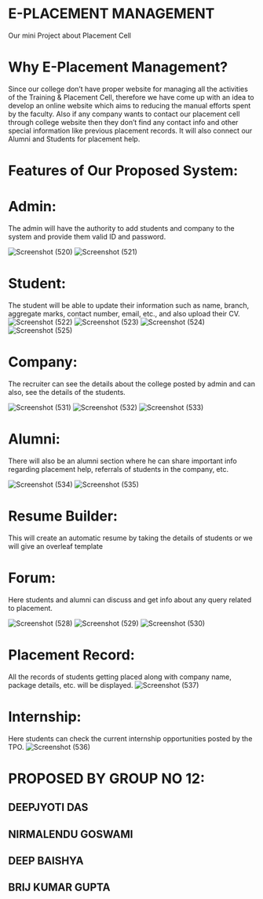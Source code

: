 # E-PLACEMENT MANAGEMENT
Our mini Project about Placement Cell

# Why E-Placement Management?
Since our college don’t have proper website for managing all the activities of the Training & Placement Cell, 
therefore we have come up with an idea to develop an online website which aims to reducing the manual efforts 
spent by the faculty. Also if any company wants to contact our placement cell through college website then they 
don’t find any contact info and other special information like previous placement records. It will also connect our 
Alumni and Students for placement help.


# Features of Our Proposed System:

# Admin: 
The admin will have the authority to add students and company to the system and
provide them valid ID and password.

![Screenshot (520)](https://github.com/MiniProjectTeam12/EPlacement/assets/95518873/a3bbd523-ab34-454a-80e5-39dd3573c946)
![Screenshot (521)](https://github.com/MiniProjectTeam12/EPlacement/assets/95518873/f26a1f73-bf5e-40fc-80cc-1aede7c4ffc0)


# Student:
The student will be able to update their information such as name, branch,
aggregate marks, contact number, email, etc., and also upload their CV.
![Screenshot (522)](https://github.com/MiniProjectTeam12/EPlacement/assets/95518873/6b5fc155-07fc-4bbe-9592-c9897faef54f)
![Screenshot (523)](https://github.com/MiniProjectTeam12/EPlacement/assets/95518873/6f8319b0-87ed-4c41-a5b6-0fbf430e2840)
![Screenshot (524)](https://github.com/MiniProjectTeam12/EPlacement/assets/95518873/74af591a-008a-4398-b63c-d130b8fbc73b)
![Screenshot (525)](https://github.com/MiniProjectTeam12/EPlacement/assets/95518873/0709c922-244a-4038-887f-9be3dd7f0eb2)


# Company: 
The recruiter can see the details about the college posted by admin and can   
also, see the details of the students.

![Screenshot (531)](https://github.com/MiniProjectTeam12/EPlacement/assets/95518873/305c00f8-5d8d-497b-88e5-0cf432e601cf)
![Screenshot (532)](https://github.com/MiniProjectTeam12/EPlacement/assets/95518873/9a89f615-973f-4c07-a495-1e25062c08f0)
![Screenshot (533)](https://github.com/MiniProjectTeam12/EPlacement/assets/95518873/2684e26e-8d10-4b83-8464-f0a32a0ad403)


# Alumni: 
There will also be an alumni section where he can share important info
regarding placement help, referrals of students in the company, etc.

![Screenshot (534)](https://github.com/MiniProjectTeam12/EPlacement/assets/95518873/d765239e-0ef4-4ca3-9e17-badbc1cec43f)
![Screenshot (535)](https://github.com/MiniProjectTeam12/EPlacement/assets/95518873/efff7639-5c6d-4e6c-86ff-06ad2b4be0af)


# Resume Builder: 
This will create an automatic resume by taking the details of students or we will give an overleaf template

# Forum: 
Here students and alumni can discuss and get info about any query related to placement.

![Screenshot (528)](https://github.com/MiniProjectTeam12/EPlacement/assets/95518873/ae1a6b4b-4118-414d-8b5c-49576ccd0d78)
![Screenshot (529)](https://github.com/MiniProjectTeam12/EPlacement/assets/95518873/43780d43-f967-4c0b-a514-0db539cb3855)
![Screenshot (530)](https://github.com/MiniProjectTeam12/EPlacement/assets/95518873/2db374b2-687c-48db-834e-7d405bbe67f1)


# Placement Record: 
All the records of students getting placed along with company name, package details, etc. will be displayed.
![Screenshot (537)](https://github.com/MiniProjectTeam12/EPlacement/assets/95518873/1d16b933-9618-4825-a6fd-c2d1968eb67f)

# Internship: 
Here students can check the current internship opportunities posted by the TPO.
![Screenshot (536)](https://github.com/MiniProjectTeam12/EPlacement/assets/95518873/215f26fb-fb00-4ece-a2a7-00968acf1afc)



# PROPOSED BY GROUP NO 12:

## DEEPJYOTI DAS <br>
## NIRMALENDU GOSWAMI
## DEEP BAISHYA <br>
## BRIJ KUMAR GUPTA <br>
